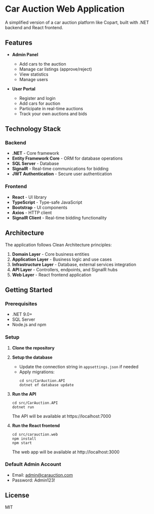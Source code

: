 # Car Auction Web Application

A simplified version of a car auction platform like Copart, built with .NET backend and React frontend.

## Features

- **Admin Panel**
  - Add cars to the auction
  - Manage car listings (approve/reject)
  - View statistics
  - Manage users

- **User Portal**
  - Register and login
  - Add cars for auction
  - Participate in real-time auctions
  - Track your own auctions and bids

## Technology Stack

### Backend
- **.NET** - Core framework
- **Entity Framework Core** - ORM for database operations
- **SQL Server** - Database
- **SignalR** - Real-time communications for bidding
- **JWT Authentication** - Secure user authentication

### Frontend
- **React** - UI library
- **TypeScript** - Type-safe JavaScript
- **Bootstrap** - UI components
- **Axios** - HTTP client
- **SignalR Client** - Real-time bidding functionality

## Architecture

The application follows Clean Architecture principles:

1. **Domain Layer** - Core business entities
2. **Application Layer** - Business logic and use cases
3. **Infrastructure Layer** - Database, external services integration
4. **API Layer** - Controllers, endpoints, and SignalR hubs
5. **Web Layer** - React frontend application

## Getting Started

### Prerequisites
- .NET 9.0+
- SQL Server
- Node.js and npm

### Setup

1. **Clone the repository**

2. **Setup the database**
   - Update the connection string in `appsettings.json` if needed
   - Apply migrations:
     ```
     cd src/CarAuction.API
     dotnet ef database update
     ```

3. **Run the API**
   ```
   cd src/CarAuction.API
   dotnet run
   ```
   The API will be available at https://localhost:7000

4. **Run the React frontend**
   ```
   cd src/carauction.web
   npm install
   npm start
   ```
   The web app will be available at http://localhost:3000

### Default Admin Account
- Email: admin@carauction.com
- Password: Admin123!

## License
MIT
